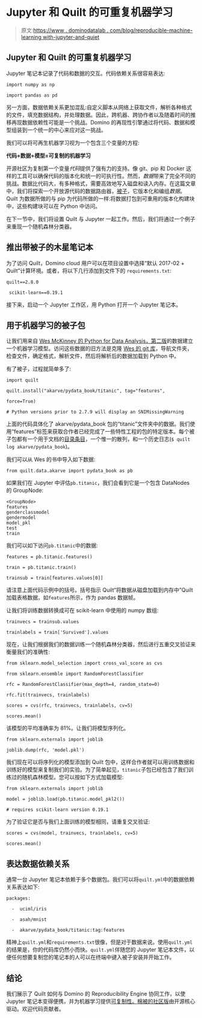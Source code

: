 # Jupyter 和 Quilt 的可重复机器学习

> 原文:[https://www . dominodatalab . com/blog/reproducible-machine-learning with-jupyter-and-quiet](https://www.dominodatalab.com/blog/reproducible-machine-learning-with-jupyter-and-quilt)

## Jupyter 和 Quilt 的可重复机器学习

Jupyter 笔记本记录了代码和数据的交互。代码依赖关系很容易表达:

```
import numpy as np

import pandas as pd
```

另一方面，数据依赖关系更加混乱:自定义脚本从网络上获取文件，解析各种格式的文件，填充数据结构，并处理数据。因此，跨机器、跨协作者以及随着时间的推移再现数据依赖性可能是一个挑战。Domino 的再现性引擎通过将代码、数据和模型组装到一个统一的中心来应对这一挑战。

我们可以将可再生机器学习视为一个包含三个变量的方程:

**代码+数据+模型=可复制的机器学习**

开源社区为复制第一个变量*代码*提供了强有力的支持。像 git、pip 和 Docker 这样的工具可以确保代码的版本化和统一的可执行性。然而，*数据*带来了完全不同的挑战。数据比代码大，有多种格式，需要高效地写入磁盘和读入内存。在这篇文章中，我们将探索一个开放源代码的数据路由器，[被子](https://quiltdata.com/)，它版本化和编组*数据*。Quilt 为数据所做的与 pip 为代码所做的一样:将数据打包到可重用的版本化构建块中，这些构建块可以在 Python 中访问。

在下一节中，我们将设置 Quilt 与 Jupyter 一起工作。然后，我们将通过一个例子来重现一个随机森林分类器。

## 推出带被子的木星笔记本

为了访问 Quilt，Domino cloud 用户可以在项目设置中选择“默认 2017-02 + Quilt”计算环境。或者，将以下几行添加到文件下的 `requirements.txt`:

```
quilt==2.8.0

 scikit-learn==0.19.1
```

接下来，启动一个 Jupyter 工作区，用 Python 打开一个 Jupyter 笔记本。

## 用于机器学习的被子包

让我们用来自 [Wes McKinney 的 Python for Data Analysis，第二版](http://wesmckinney.com/pages/book.html)的数据建立一个机器学习模型。访问这些数据的旧方法是克隆 [Wes 的 git 库](https://github.com/wesm/pydata-book)，导航文件夹，检查文件，确定格式，解析文件，然后将解析后的数据加载到 Python 中。

有了被子，过程就简单多了:

```
import quilt

quilt.install("akarve/pydata_book/titanic", tag="features",

force=True)

# Python versions prior to 2.7.9 will display an SNIMissingWarning
```

上面的代码具体化了 akarve/pydata_book 包的“titanic”文件夹中的数据。我们使用“features”标签来获取合作者已经完成了一些特性工程的包的特定版本。每个被子包都有一个用于文档的[目录条目](https://quiltdata.com/package/akarve/pydata_book)，一个惟一的散列，和一个历史日志(`$ quilt log akarve/pydata_book`)。

我们可以从 Wes 的书中导入如下数据:

```
from quilt.data.akarve import pydata_book as pb
```

如果我们在 Jupyter 中评估`pb.titanic`，我们会看到它是一个包含 DataNodes 的 GroupNode:

```
<GroupNode>
features
genderclassmodel
gendermodel
model_pkl
test
train
```

我们可以如下访问`pb.titanic`中的数据:

```
features = pb.titanic.features()

train = pb.titanic.train()

trainsub = train[features.values[0]]
```

请注意上面代码示例中的括号。括号指示 Quilt“将数据从磁盘加载到内存中”Quilt 加载表格数据，如`features`所示，作为 pandas 数据帧。

让我们将训练数据转换成可在 scikit-learn 中使用的 numpy 数组:

```
trainvecs = trainsub.values

trainlabels = train['Survived'].values
```

现在，让我们根据我们的数据训练一个随机森林分类器，然后进行五重交叉验证来衡量我们的准确性:

```
from sklearn.model_selection import cross_val_score as cvs

from sklearn.ensemble import RandomForestClassifier

rfc = RandomForestClassifier(max_depth=4, random_state=0)

rfc.fit(trainvecs, trainlabels)

scores = cvs(rfc, trainvecs, trainlabels, cv=5)

scores.mean()
```

该模型的平均准确率为 81%。让我们将模型序列化。

```
from sklearn.externals import joblib

joblib.dump(rfc, 'model.pkl')
```

我们现在可以将序列化的模型添加到 Quilt 包中，这样合作者就可以用训练数据和训练好的模型来复制我们的实验。为了简单起见，`titanic`子包已经包含了我们训练过的随机森林模型。您可以按如下方式加载模型:

```
from sklearn.externals import joblib

model = joblib.load(pb.titanic.model_pkl2())

# requires scikit-learn version 0.19.1
```

为了验证它是否与我们上面训练的模型相同，请重复交叉验证:

```
scores = cvs(model, trainvecs, trainlabels, cv=5)

scores.mean()
```

## 表达数据依赖关系

通常一台 Jupyter 笔记本依赖于多个数据包。我们可以将`quilt.yml`中的数据依赖关系表达如下:

```
packages:

  -  uciml/iris

  -  asah/mnist

  -  akarve/pydata_book/titanic:tag:features
```

精神上`quilt.yml`和`requirements.txt`很像，但是对于数据来说。使用`quilt.yml`的结果是，你的代码库仍然小而快。`quilt.yml`伴随您的 Jupyter 笔记本文件，以便任何想要复制您的笔记本的人可以在终端中键入被子安装并开始工作。

## 结论

我们展示了 Quilt 如何与 Domino 的 Reproducibility Engine 协同工作，以使 Jupyter 笔记本变得便携，并为机器学习提供[可复制性。](/blog/reproducible-data-science)[棉被的社区版](https://quiltdata.com/)由开源核心驱动。欢迎代码贡献者。